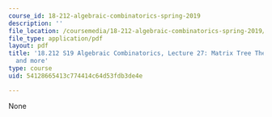 ```yaml
---
course_id: 18-212-algebraic-combinatorics-spring-2019
description: ''
file_location: /coursemedia/18-212-algebraic-combinatorics-spring-2019/54128665413c774414c64d53fdb3de4e_MIT18_212S19_lec27.pdf
file_type: application/pdf
layout: pdf
title: '18.212 S19 Algebraic Combinatorics, Lecture 27: Matrix Tree Theorem (cont.)
  and more'
type: course
uid: 54128665413c774414c64d53fdb3de4e

---
```

None